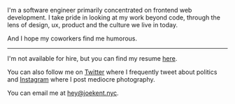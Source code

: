 I'm a software engineer primarily concentrated on frontend web development. I take pride in looking at my work beyond code, through the lens of design, ux, product and the culture we live in today.

And I hope my coworkers find me humorous.

---

I'm not available for hire, but you can find my resume [here](/resume).

You can also follow me on [Twitter](https://twitter.com/itsjoekent) where I frequently tweet about politics and [Instagram](https://www.instagram.com/itsjoekent/) where I post mediocre photography.

You can email me at hey@joekent.nyc.
